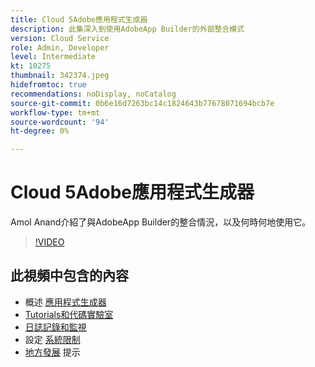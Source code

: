 ```yaml
---
title: Cloud 5Adobe應用程式生成器
description: 此集深入到使用AdobeApp Builder的外部整合模式
version: Cloud Service
role: Admin, Developer
level: Intermediate
kt: 10275
thumbnail: 342374.jpeg
hidefromtoc: true
recommendations: noDisplay, noCatalog
source-git-commit: 0b6e16d7263bc14c1824643b77678071694bcb7e
workflow-type: tm+mt
source-wordcount: '94'
ht-degree: 0%

---
```


# Cloud 5Adobe應用程式生成器

Amol Anand介紹了與AdobeApp Builder的整合情況，以及何時何地使用它。

>[!VIDEO](https://video.tv.adobe.com/v/342374)

## 此視頻中包含的內容

+ 概述 [應用程式生成器](https://developer.adobe.com/app-builder/docs/overview/)
+ [Tutorials和代碼實驗室](https://developer.adobe.com/app-builder/docs/resources/)
+ [日誌記錄和監視](https://adobedocs.github.io/adobeio-runtime/guides/logging_monitoring.html#retrieving-activations-for-blocking-successful-calls)
+ 設定 [系統限制](https://adobedocs.github.io/adobeio-runtime/guides/system_settings.html)
+ [地方發展](https://developer.adobe.com/app-builder/docs/resources/debugging/) 提示
